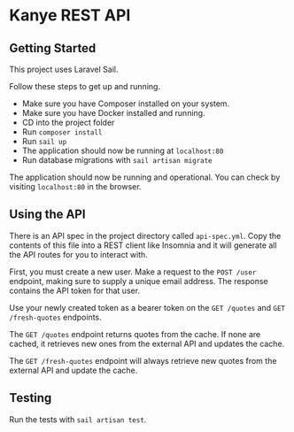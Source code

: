 # Kanye REST API

## Getting Started

This project uses Laravel Sail.

Follow these steps to get up and running.

- Make sure you have Composer installed on your system.
- Make sure you have Docker installed and running.
- CD into the project folder
- Run `composer install`
- Run `sail up`
- The application should now be running at `localhost:80`
- Run database migrations with `sail artisan migrate`

The application should now be running and operational. You can check by visiting `localhost:80` in the browser.

## Using the API

There is an API spec in the project directory called `api-spec.yml`. Copy the contents of this file into a REST client like Insomnia and it will generate all the API routes for you to interact with.

First, you must create a new user. Make a request to the `POST /user` endpoint, making sure to supply a unique email address. The response contains the API token for that user.

Use your newly created token as a bearer token on the `GET /quotes` and `GET /fresh-quotes` endpoints.

The `GET /quotes` endpoint returns quotes from the cache. If none are cached, it retrieves new ones from the external API and updates the cache.

The `GET /fresh-quotes` endpoint will always retrieve new quotes from the external API and update the cache.

## Testing

Run the tests with `sail artisan test`.
